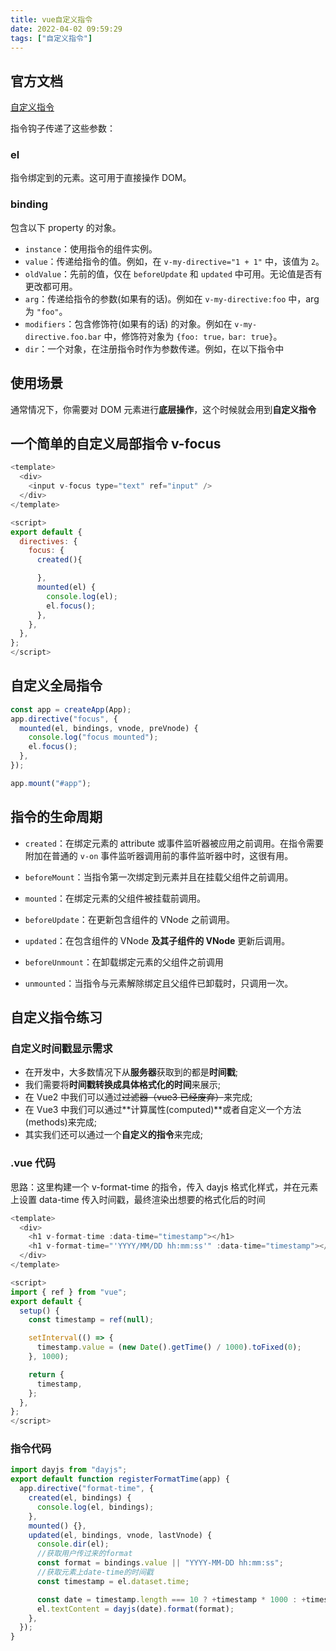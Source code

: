 ```yaml
---
title: vue自定义指令
date: 2022-04-02 09:59:29
tags: ["自定义指令"]
---
```


## 官方文档

[自定义指令](https://v3.cn.vuejs.org/guide/custom-directive.html#%E7%AE%80%E4%BB%8B)

指令钩子传递了这些参数：

### el

指令绑定到的元素。这可用于直接操作 DOM。

### binding

包含以下 property 的对象。

- `instance`：使用指令的组件实例。
- `value`：传递给指令的值。例如，在 `v-my-directive="1 + 1"` 中，该值为 `2`。
- `oldValue`：先前的值，仅在 `beforeUpdate` 和 `updated` 中可用。无论值是否有更改都可用。
- `arg`：传递给指令的参数(如果有的话)。例如在 `v-my-directive:foo` 中，arg 为 `"foo"`。
- `modifiers`：包含修饰符(如果有的话) 的对象。例如在 `v-my-directive.foo.bar` 中，修饰符对象为 `{foo: true，bar: true}`。
- `dir`：一个对象，在注册指令时作为参数传递。例如，在以下指令中

## 使用场景

通常情况下，你需要对 DOM 元素进行**底层操作**，这个时候就会用到**自定义指令**

## 一个简单的自定义局部指令 v-focus

```javascript
<template>
  <div>
    <input v-focus type="text" ref="input" />
  </div>
</template>

<script>
export default {
  directives: {
    focus: {
      created(){

      },
      mounted(el) {
        console.log(el);
        el.focus();
      },
    },
  },
};
</script>
```

## 自定义全局指令

```javascript
const app = createApp(App);
app.directive("focus", {
  mounted(el, bindings, vnode, preVnode) {
    console.log("focus mounted");
    el.focus();
  },
});

app.mount("#app");
```

## 指令的生命周期

- `created`：在绑定元素的 attribute 或事件监听器被应用之前调用。在指令需要附加在普通的 `v-on` 事件监听器调用前的事件监听器中时，这很有用。

- `beforeMount`：当指令第一次绑定到元素并且在挂载父组件之前调用。

- `mounted`：在绑定元素的父组件被挂载前调用。

- `beforeUpdate`：在更新包含组件的 VNode 之前调用。

- `updated`：在包含组件的 VNode **及其子组件的 VNode** 更新后调用。

- `beforeUnmount`：在卸载绑定元素的父组件之前调用

- `unmounted`：当指令与元素解除绑定且父组件已卸载时，只调用一次。

## 自定义指令练习

### 自定义时间戳显示需求

- 在开发中，大多数情况下从**服务器**获取到的都是**时间戳**;
- 我们需要将**时间戳转换成具体格式化的时间**来展示;
- 在 Vue2 中我们可以通过~~过滤器（vue3 已经废弃）~~来完成;
- 在 Vue3 中我们可以通过**计算属性(computed)**或者自定义一个方法(methods)来完成;
- 其实我们还可以通过一个**自定义的指令**来完成;

### .vue 代码

思路：这里构建一个 v-format-time 的指令，传入 dayjs 格式化样式，并在元素上设置 data-time 传入时间戳，最终渲染出想要的格式化后的时间

```javascript
<template>
  <div>
    <h1 v-format-time :data-time="timestamp"></h1>
    <h1 v-format-time="'YYYY/MM/DD hh:mm:ss'" :data-time="timestamp"></h1>
  </div>
</template>

<script>
import { ref } from "vue";
export default {
  setup() {
    const timestamp = ref(null);

    setInterval(() => {
      timestamp.value = (new Date().getTime() / 1000).toFixed(0);
    }, 1000);

    return {
      timestamp,
    };
  },
};
</script>
```

### 指令代码

```javascript
import dayjs from "dayjs";
export default function registerFormatTime(app) {
  app.directive("format-time", {
    created(el, bindings) {
      console.log(el, bindings);
    },
    mounted() {},
    updated(el, bindings, vnode, lastVnode) {
      console.dir(el);
      //获取用户传过来的format
      const format = bindings.value || "YYYY-MM-DD hh:mm:ss";
      //获取元素上date-time的时间戳
      const timestamp = el.dataset.time;

      const date = timestamp.length === 10 ? +timestamp * 1000 : +timestamp;
      el.textContent = dayjs(date).format(format);
    },
  });
}
```
